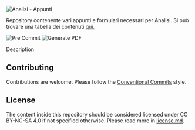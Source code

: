 ![Analisi - Appunti](https://repository-images.githubusercontent.com/274658986/f04e5f00-b623-11ea-9800-3219e34d369d)

Repository contenente vari appunti e formulari necessari per Analisi. Si può trovare una tabella dei contenuti [qui.](/lezioni/00_lista_argomenti.md)

![Pre Commit](https://github.com/appunti/template/workflows/Pre%20Commit/badge.svg)
![Generate PDF](https://github.com/appunti/template/workflows/Generate%20PDF/badge.svg)

Description

## Contributing

Contributions are welcome. Please follow the [Conventional Commits](https://www.conventionalcommits.org/en/v1.0.0/) style.

## License

The content inside this repository should be considered licensed under CC BY-NC-SA 4.0 if not specified otherwise.
Please read more in [license.md](./license.md).
